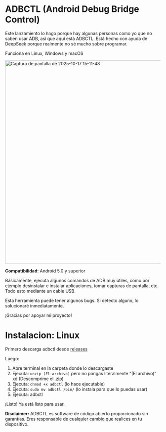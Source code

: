 # ADBCTL (Android Debug Bridge Control)
Este lanzamiento lo hago porque hay algunas personas como yo que no saben usar ADB, así que aquí está ADBCTL. 
Está hecho con ayuda de DeepSeek porque realmente no sé mucho sobre programar.

Funciona en Linux, Windows y macOS

<img width="510" height="659" alt="Captura de pantalla de 2025-10-17 15-11-48" src="https://github.com/user-attachments/assets/0fc3909a-e506-46e6-97a2-9cef98b31547" />



**Compatibilidad:** Android 5.0 y superior

Básicamente, ejecuta algunos comandos de ADB muy útiles, como por ejemplo desinstalar e instalar aplicaciones, tomar capturas de pantalla, etc. Todo esto mediante un cable USB.

Esta herramienta puede tener algunos bugs. Si detecto alguno, lo solucionaré inmediatamente.

¡Gracias por apoyar mi proyecto!

# Instalacion: Linux
Primero descarga adbctl desde [releases](https://github.com/Gatomichi12/ADBCTL-Android-Debug-Bridge-Control-/releases)

Luego:

1. Abre terminal en la carpeta donde lo descargaste
2. Ejecuta: `unzip (El archivo)` pero no pongas literalmente "(El archivo)" xd (Descomprime el .zip)
3. Ejecuta: `chmod +x adbctl` (lo hace ejecutable)
4. Ejecuta: `sudo mv adbctl /bin/` (lo instala para que lo puedas usar)
5. Ejecuta: adbctl

¡Listo! Ya está listo para usar.

**Disclaimer:** ADBCTL es software de código abierto proporcionado sin garantías. Eres responsable de cualquier cambio que realices en tu dispositivo.
